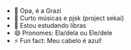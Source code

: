 - 👋 Opa, é a Grazi
- 👀 Curto músicas e pjsk (project sekai)
- 🌱 Estou estudando libras
- 😄 Pronomes: Ela/dela ou Ele/dele
- ⚡ Fun fact: Meu cabelo é azul!
